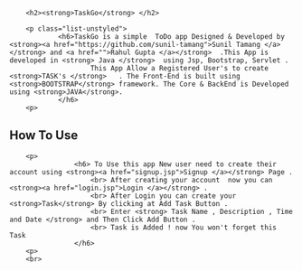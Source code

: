 		<h2><strong>TaskGo</strong> </h2>
		
		<p class="list-unstyled">
 				<h6>TaskGo is a simple  ToDo app Designed & Developed by <strong><a href="https://github.com/sunil-tamang">Sunil Tamang </a></strong> and <a href="">Rahul Gupta </a></strong>  .This App is developed in <strong> Java </strong>  using Jsp, Bootstrap, Servlet . 
 				      	This App Allow a Registered User's to create  <strong>TASK's </strong>   . The Front-End is built using <strong>BOOTSTRAP</strong> framework. The Core & BackEnd is Developed using <strong>JAVA</strong>.
 				</h6>
        <p>
    
   
   <h2><strong>How To Use</strong> </h2>
		
		<p>
 					<h6> To Use this app New user need to create their account using <strong><a href="signup.jsp">Signup </a></strong> Page . 
 						<br> After creating your account  now you can  <strong><a href="login.jsp">Login </a></strong> .
 						<br> After Login you can create your <strong>Task</strong> By clicking at Add Task Button .
 						<br> Enter <strong> Task Name , Description , Time and Date </strong> and Then Click Add Button .
 						<br> Task is Added ! now You won't forget this Task 
 					</h6>
        <p>
        <br>
